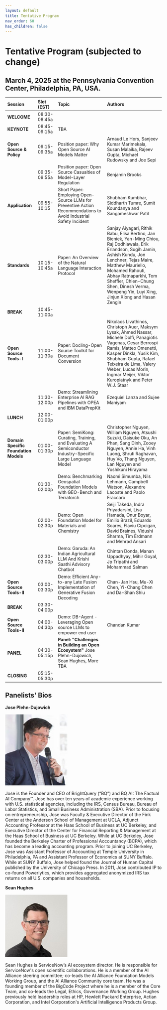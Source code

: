 ```yaml
---
layout: default
title: Tentative Program
nav_order: 60
has_children: false
---
```


# Tentative Program (subjected to change)

## March 4, 2025 at the Pennsylvania Convention Center, Philadelphia, PA, USA.



|Session  |Slot (EST)   | Topic |  Authors |
| :------- | :-------- |  :-------- |  :-------- |
|**WELCOME** |08:30-08:45a | | |
|**KEYNOTE** |08:45-09:15a |TBA |   |
|**Open Source & Policy** |09:15-09:35a | Position paper: Why Open Source AI Models Matter| Arnaud Le Hors, Sanjeev Kumar Marimekala, Susan Malaika, Rajeev Gupta, Michael Rudowsky and Joe Sepi |
| |09:35-09:55a|  Position paper: Open Source Casualties of Model-Layer Regulation | Benjamin Brooks |
|**Application** |09:55-10:15|Short Paper: Employing Open-Source LLMs for Preventive Action Recommendations to Avoid Industrial Safety Incident| Shubham Kumbhar, Siddharth Tumre, Sumit Koundanya and Sangameshwar Patil |
|**Standards** |10:15-10:45a| Paper: An Overview of the Natural Language Interaction Protocol| Sanjay Aiyagari, Rithik Babu, Elisa Bertino, Jan Bieniek, Yan-Ming Chiou, Raj Dodhiawala, Erik Erlandson, Sugih Jamin, Ashish Kundu, Jon Lenchner, Tejas Maire, Matthew Mauriello, Mohamed Rahouti, Abhay Ratnaparkhi, Tom Sheffler, Chien-Chung Shen, Dinesh Verma, Wenpeng Yin, Luyi Xing, Jinjun Xiong and Hasan Zengin  |
|**BREAK** |10:45-11:00a|  |  |
| **Open Source Tools-I** |11:00-11:30a | Paper: Docling-Open Source Toolkit for Document Conversion |Nikolaos Livathinos, Christoph Auer, Maksym Lysak, Ahmed Nassar, Michele Dolfi, Panagiotis Vagenas, Cesar Berrospi Ramis, Matteo Omenetti, Kasper Dinkla, Yusik Kim, Shubham Gupta, Rafael Teixeira de Lima, Valery Weber, Lucas Morin, Ingmar Meijer, Viktor Kuropiatnyk and Peter W.J. Staar|
| |11:30-12:00p| Demo: Streamlining Enterprise AI RAG Pipelines with OPEA and IBM DataPrepKit | Ezequiel Lanza and Sujee Maniyam |
|**LUNCH** |12:00-01:00p|  |  |
|**Domain Specific Foundation Models**  |01:00-01:30p |Paper: SemiKong: Curating, Training, and Evaluating A Semiconductor Industry-Specific Large Language Model| Christopher Nguyen, William Nguyen, Atsushi Suzuki, Daisuke Oku, An Phan, Sang Dinh, Zooey Nguyen, Annie Ha, Vinh Luong, Shruti Raghavan, Huy Vo, Thang Nguyen, Lan Nguyen and Yoshikuni Hirayama  |
| |01:30-02:00p | Demo: Benchmarking Geospatial Foundation Models with GEO-Bench and Terratorch| Naomi Simumba, Nils Lehmann, Campbell Watson, Alexandre Lacoste and Paolo Fraccaro |
| |02:00-02:30p | Demo: Open Foundation Model for Materials and Chemistry| Seiji Takeda, Indra Priyadarsini, Lisa Hamada, Onur Boyar, Emilio Brazil, Eduardo Soares, Flaviu Cipcigan, David Braines, Vidushi Sharma, Tim Erdmann and Mehrad Ansari  |
| |02:30-03:00p | Demo: Garuda: An Indian Agricultural LLM And Krishi Saathi Advisory Chatbot| Chintan Donda, Manan Uppadhyay, Mihir Goyal, Jp Tripathi and Mohammad Salman  |
|**Open Source Tools-II** |03:00-03:30p | Demo: Efficient Any-to-any Late Fusion Implementation of Generative Fusion Decoding | Chan-Jan Hsu, Mu-Xi Chen, Yi-Chang Chen and Da-Shan Shiu |
|**BREAK** |03:30-04:00p | |  |
|**Open Source Tools-II** |04:00-04:30p |Demo: DB-Agent - Leveraging Open source LLMs to empower end user | Chandan Kumar |
|**PANEL** |04:30-05:15p | **Panel: "Challenges in Building an Open Ecosystem"** Jose Plehn-Dujowich, Sean Hughes, More TBA |  |
|**CLOSING** |05:15-05:30p |  |  |


## Panelists' Bios

**Jose Plehn-Dujowich**

![Jose Plehn-Dujowich](assets/images/jose-plehn.jpg)

Jose is the Founder and CEO of BrightQuery (“BQ”) and BQ AI: The Factual AI Company™. Jose has over ten years of academic experience working with U.S. statistical agencies, including the IRS, Census Bureau, Bureau of Labor Statistics, and Small Business Administration (SBA). Prior to focusing on entrepreneurship, Jose was Faculty & Executive Director of the Fink Center at the Anderson School of Management at UCLA, Adjunct Accounting Professor at the Haas School of Business at UC Berkeley, and Executive Director of the Center for Financial Reporting & Management at the Haas School of Business at UC Berkeley. While at UC Berkeley, Jose founded the Berkeley Charter of Professional Accountancy (BCPA), which has become a leading accounting program. Prior to joining UC Berkeley, Jose was Assistant Professor of Accounting at Temple University in Philadelphia, PA and Assistant Professor of Economics at SUNY Buffalo. While at SUNY Buffalo, Jose helped found the Journal of Human Capital published by the University of Chicago Press. In 2011, Jose contributed IP to co-found Powerlytics, which provides aggregated anonymized IRS tax returns on all U.S. companies and households.


**Sean Hughes**

![Sean Hughes](assets/images/sean-hughes.jpg)

Sean Hughes is ServiceNow’s AI ecosystem director. He is responsible for ServiceNow's open scientific collaborations. He is a member of the AI Alliance steering committee; co-leads the AI Alliance Foundation Models Working Group, and the AI Alliance Community core team. He was a founding member of the BigCode Project where he is a member of the Core Team, and co-leads the Legal, Ethics, Governance Working Group. Hughes previously held leadership roles at HP, Hewlett Packard Enterprise, Actian Corporation, and Intel Corporation's Artificial Intelligence Products Group.


